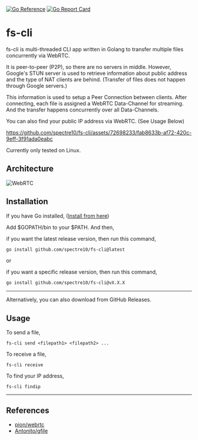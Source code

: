 [![Go Reference](https://pkg.go.dev/badge/github.com/spectre10/fs-cli.svg)](https://pkg.go.dev/github.com/spectre10/fs-cli)
[![Go Report Card](https://goreportcard.com/badge/github.com/spectre10/fileshare-cli)](https://goreportcard.com/report/github.com/spectre10/fileshare-cli)


# fs-cli

fs-cli is multi-threaded CLI app written in Golang to transfer multiple files concurrently via WebRTC.

It is peer-to-peer (P2P), so there are no servers in middle. However, Google's STUN server is used to retrieve information about public address and the type of NAT clients are behind. (Transfer of files does not happen through Google servers.)

This information is used to setup a Peer Connection between clients. After connecting, each file is assigned a WebRTC Data-Channel for streaming. And the transfer happens concurrently over all Data-Channels. 

You can also find your public IP address via WebRTC. (See Usage Below)



https://github.com/spectre10/fs-cli/assets/72698233/fab8633b-af72-420c-9eff-3f91ada0eabc



Currently only tested on Linux.

## Architecture

![WebRTC](https://github.com/spectre10/fs-cli/assets/72698233/4c488af3-61e5-4e5f-9dc0-c5dfe528284e)


## Installation

If you have Go installed, ([Install from here](https://go.dev/doc/install))

Add $GOPATH/bin to your $PATH. And then,

if you want the latest release version, then run this command,
```sh
go install github.com/spectre10/fs-cli@latest
```
or

if you want a specific release version, then run this command,
```sh
go install github.com/spectre10/fs-cli@vX.X.X
```
***

Alternatively, you can also download from GitHub Releases.

## Usage

To send a file,
```
fs-cli send <filepath1> <filepath2> ... 
```

To receive a file,
```
fs-cli receive
```

To find your IP address,
```
fs-cli findip
```

-----------------------------------
## References
* [pion/webrtc](https://github.com/pion/webrtc)
* [Antonito/gfile](https://github.com/Antonito/gfile)
